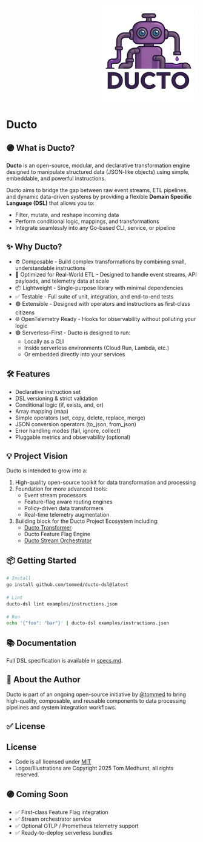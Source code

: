 <p align="right">
<img alt="Ducto Logo" src="./assets/ducto-logo-small.png"/>
</p>

# Ducto

## 🟣 What is Ducto?
**Ducto** is an open-source, modular, and declarative transformation engine designed to manipulate structured data (JSON-like objects) using simple, embeddable, and powerful instructions.

Ducto aims to bridge the gap between raw event streams, ETL pipelines, and dynamic data-driven systems by providing a flexible **Domain Specific Language (DSL)** that allows you to:
- Filter, mutate, and reshape incoming data
- Perform conditional logic, mappings, and transformations
- Integrate seamlessly into any Go-based CLI, service, or pipeline

## ✨ Why Ducto?
- ⚙ Composable - Build complex transformations by combining small, understandable instructions
- 🚀 Optimized for Real-World ETL - Designed to handle event streams, API payloads, and telemetry data at scale
- 📦 Lightweight - Single-purpose library with minimal dependencies
- ✅ Testable - Full suite of unit, integration, and end-to-end tests
- 🟣 Extensible - Designed with operators and instructions as first-class citizens
- 🌐 OpenTelemetry Ready - Hooks for observability without polluting your logic
- 🟢 Serverless-First - Ducto is designed to run:
  - Locally as a CLI
  - Inside serverless environments (Cloud Run, Lambda, etc.)
  - Or embedded directly into your services

## 🛠️ Features
- Declarative instruction set
- DSL versioning & strict validation
- Conditional logic (if, exists, and, or)
- Array mapping (map)
- Simple operators (set, copy, delete, replace, merge)
- JSON conversion operators (to_json, from_json)
- Error handling modes (fail, ignore, collect)
- Pluggable metrics and observability (optional)

## 💡 Project Vision
Ducto is intended to grow into a:

1. High-quality open-source toolkit for data transformation and processing
1. Foundation for more advanced tools:
   - Event stream processors
   - Feature-flag aware routing engines
   - Policy-driven data transformers
   - Real-time telemetry augmentation
1. Building block for the Ducto Project Ecosystem including:
   - [Ducto Transformer](https://github.com/tommed/ducto-dsl)
   - Ducto Feature Flag Engine
   - [Ducto Stream Orchestrator](https://github.com/tommed/ducto-orchestrator)

## 📦 Getting Started
```bash
# Install
go install github.com/tommed/ducto-dsl@latest

# Lint
ducto-dsl lint examples/instructions.json

# Run
echo '{"foo": "bar"}' | ducto-dsl examples/instructions.json
```

## 📚 Documentation
Full DSL specification is available in [specs.md](https://github.com/tommed/ducto-dsl/blob/main/docs/specs.md).

## 🧰 About the Author
Ducto is part of an ongoing open-source initiative by [@tommed](https://linkedin.com/in/tommed) to bring high-quality, composable, and reusable components to data processing pipelines and system integration workflows.

## ✅ License
## License

- Code is all licensed under [MIT](https://github.com/tommed/ducto-dsl/blob/main/LICENSE)
- Logos/Illustrations are Copyright 2025 Tom Medhurst, all rights reserved.

## 🟣 Coming Soon
- ✅ First-class Feature Flag integration
- ✅ Stream orchestrator service
- ✅ Optional OTLP / Prometheus telemetry support
- ✅ Ready-to-deploy serverless bundles
